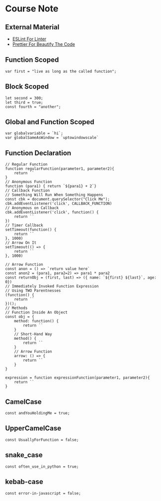 # Course Note

## External Material
- [ESLint For Linter](https://eslint.org/)
- [Prettier For Beautify The Code](https://prettier.io/)

## Function Scoped
`var first = "live as long as the called function";`

## Block Scoped
```
let second = 300;
let third = true;
const fourth = "another";
```

## Global and Function Scoped 
```
var globalvariable = `hi`;
var globalSameAsWindow = `uptowindowscale`
```

## Function Declaration
```
// Regular Function
function regularFunction(parameter1, parameter2){
    return ``
}
// Anonymous Function
function (para1) { return `${para1} + 2`}
// Callback Function
// Something Will Run When Something Happens
const cbk = document.querySelector("Click Me");
cbk.addEventListener('click', CALLBACK_FUNCTION)
// Anonymous on Callback
cbk.addEventListener('click', function() {
    return ``
})
// Timer Callback
setTimeout(function() {
    return ``
}, 1000)
// Arrow On It
setTimeout(() => {
    return ``
}, 1000)

// Arrow Function
const anon = () => `return value here`
const anon2 = (para1, para2=2) => para1 * para2
const returnObj = (first, last) => ({ name: `${first} ${last}`, age: 0})
// Immediately Invoked Function Expression
// Using TWO Parentnesses
(function() {
    return ``
})();
// Methods
// Function Inside An Object
const obj = {
    method: function() {
        return ``
    }
    // Short-Hand Way
    method() {
        return ``
    }
    // Arrow Function
    arrow: () => {
        return ``
    }
}

expression = function expressionFunction(parameter1, parameter2){
    return ``
}
```

## CamelCase
`const andYouHoldingMe = true;`

## UpperCamelCase
`const UsuallyForFunction = false;`

## snake_case
`const often_use_in_python = true;`

## kebab-case
`const error-in-javascript = false;`